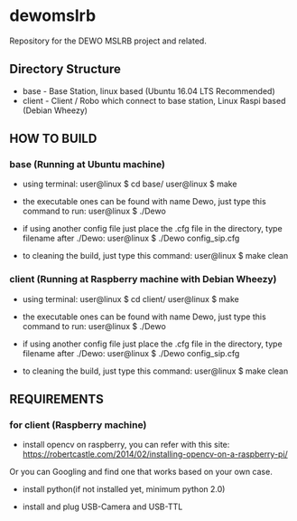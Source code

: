 # dewomslrb
Repository for the DEWO MSLRB project and related.

## Directory Structure
* base - Base Station, linux based (Ubuntu 16.04 LTS Recommended)
* client - Client / Robo which connect to base station, Linux Raspi based (Debian Wheezy)

## HOW TO BUILD

### base (Running at Ubuntu machine)
* using terminal:
user@linux $ cd base/
user@linux $ make

* the executable ones can be found with name Dewo, just type this command to run:
user@linux $ ./Dewo

* if using another config file just place the .cfg file in the directory, type filename after ./Dewo:
user@linux $ ./Dewo config_sip.cfg

* to cleaning the build, just type this command:
user@linux $ make clean

### client (Running at Raspberry machine with Debian Wheezy)
* using terminal:
user@linux $ cd client/
user@linux $ make

* the executable ones can be found with name Dewo, just type this command to run:
user@linux $ ./Dewo

* if using another config file just place the .cfg file in the directory, type filename after ./Dewo:
user@linux $ ./Dewo config_sip.cfg

* to cleaning the build, just type this command:
user@linux $ make clean


## REQUIREMENTS
### for client (Raspberry machine)
* install opencv on raspberry, you can refer with this site:
https://robertcastle.com/2014/02/installing-opencv-on-a-raspberry-pi/

Or you can Googling and find one that works based on your own case.
* install python(if not installed yet, minimum python 2.0)

* install and plug USB-Camera and USB-TTL
